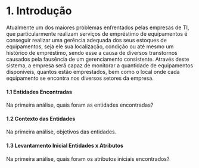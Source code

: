 # 1. Introdução

Atualmente um dos maiores problemas enfrentados pelas empresas de TI, que particularmente realizam serviços de empréstimo de equipamentos é conseguir realizar uma gerência adequada dos seus estoques de equipamentos, seja ele sua localização, condição ou até mesmo um histórico de empréstimo, sendo esse a causa de diversos transtornos causados pela fausência de um gerenciamento consistente. Através deste sistema, a empresa será capaz de monitorar a quantidade de equipamentos disponíveis, quantos estão emprestados, bem como o local onde cada equipamento se encontra nos diversos setores da empresa. 


#### 1.1 Entidades Encontradas
Na primeira análise, quais foram as entidades encontradas?

#### 1.2 Contexto das Entidades
Na primeira análise, objetivos das entidades.

#### 1.3  Levantamento Inicial Entidades x Atributos
Na primeira análise, quais foram os atributos iniciais encontrados?
